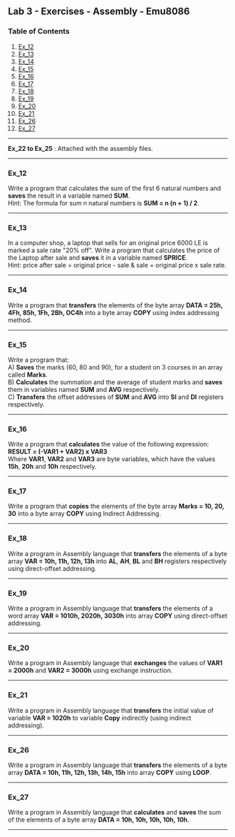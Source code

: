## Lab 3 - Exercises - Assembly - Emu8086

### Table of Contents
1. [Ex_12](#ex_12)
2. [Ex_13](#ex_13)
3. [Ex_14](#ex_14)
4. [Ex_15](#ex_15)
5. [Ex_16](#ex_16)
6. [Ex_17](#ex_17)
7. [Ex_18](#ex_18)
8. [Ex_19](#ex_19)
9. [Ex_20](#ex_20)
10. [Ex_21](#ex_21)
11. [Ex_26](#ex_26)
12. [Ex_27](#ex_27)

---

**Ex_22 to Ex_25** : Attached with the assembly files.

---

### **Ex_12**
Write a program that calculates the sum of the first 6 natural numbers and **saves** the result in a variable named **SUM**.  
Hint: The formula for sum n natural numbers is **SUM = n (n + 1) / 2**.

---

### **Ex_13**
In a computer shop, a laptop that sells for an original price 6000 LE is marked a sale rate "20% off". Write a program that calculates the price of the Laptop after sale and **saves** it in a variable named **SPRICE**.  
Hint: price after sale = original price - sale & sale = original price x sale rate.

---

### **Ex_14**
Write a program that **transfers** the elements of the byte array **DATA = 25h, 4Fh, 85h, 1Fh, 2Bh, OC4h** into a byte array **COPY** using index addressing method.

---

### **Ex_15**
Write a program that:  
A) **Saves** the marks (60, 80 and 90), for a student on 3 courses in an array called **Marks**.  
B) **Calculates** the summation and the average of student marks and **saves** them in variables named **SUM** and **AVG** respectively.  
C) **Transfers** the offset addresses of **SUM** and **AVG** into **SI** and **DI** registers respectively.

---

### **Ex_16**
Write a program that **calculates** the value of the following expression:  
**RESULT = (-VAR1 + VAR2) x VAR3**  
Where **VAR1**, **VAR2** and **VAR3** are byte variables, which have the values **15h**, **20h** and **10h** respectively.

---

### **Ex_17**
Write a program that **copies** the elements of the byte array **Marks = 10, 20, 30** into a byte array **COPY** using Indirect Addressing.

---

### **Ex_18**
Write a program in Assembly language that **transfers** the elements of a byte array **VAR = 10h, 11h, 12h, 13h** into **AL**, **AH**, **BL** and **BH** registers respectively using direct-offset addressing.

---

### **Ex_19**
Write a program in Assembly language that **transfers** the elements of a word array **VAR = 1010h, 2020h, 3030h** into array **COPY** using direct-offset addressing.

---

### **Ex_20**
Write a program in Assembly language that **exchanges** the values of **VAR1 = 2000h** and **VAR2 = 3000h** using exchange instruction.

---

### **Ex_21**
Write a program in Assembly language that **transfers** the initial value of variable **VAR = 1020h** to variable **Copy** indirectly (using indirect addressing).

---

### **Ex_26**
Write a program in Assembly language that **transfers** the elements of a byte array **DATA = 10h, 11h, 12h, 13h, 14h, 15h** into array **COPY** using **LOOP**.

---

### **Ex_27**
Write a program in Assembly language that **calculates** and **saves** the sum of the elements of a byte array **DATA = 10h, 10h, 10h, 10h, 10h**.

---
